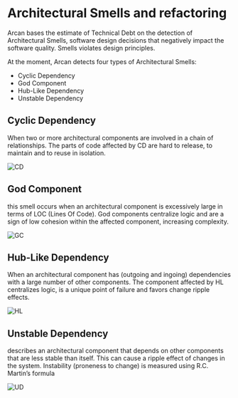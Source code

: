 # Architectural Smells and refactoring

Arcan bases the estimate of Technical Debt on the detection of Architectural Smells, software design decisions that negatively impact the software quality. Smells violates design principles.

At the moment, Arcan detects four types of Architectural Smells:
- Cyclic Dependency
- God Component
- Hub-Like Dependency
- Unstable Dependency

## Cyclic Dependency

When two or more architectural components are involved in a chain of relationships. The parts of code affected by CD are hard to release, to maintain and to reuse in isolation.

![CD](https://www.arcan.tech/wp-content/uploads/2023/01/cycle_1.jpg)


## God Component

this smell occurs when an architectural component is excessively large in terms of LOC (Lines Of Code). God components centralize logic and are a sign of low cohesion within the affected component, increasing complexity. 

![GC](https://www.arcan.tech/wp-content/uploads/2023/01/god.jpg)

## Hub-Like Dependency

When an architectural component has (outgoing and ingoing) dependencies with a large number of other components. The component affected by HL centralizes logic, is a unique point of failure and favors change ripple effects. 

![HL](https://www.arcan.tech/wp-content/uploads/2023/01/hub.jpg)

## Unstable Dependency

describes an architectural component that depends on other components that are less stable than itself. This can cause a ripple effect of changes in the system. Instability (proneness to change) is measured using R.C. Martin’s formula

![UD](https://www.arcan.tech/wp-content/uploads/2023/01/unstable.jpg)